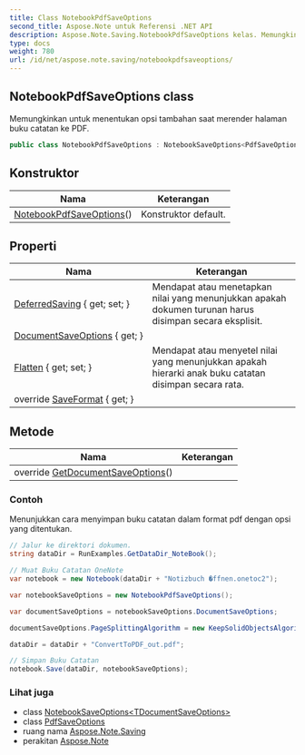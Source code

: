 ```yaml
---
title: Class NotebookPdfSaveOptions
second_title: Aspose.Note untuk Referensi .NET API
description: Aspose.Note.Saving.NotebookPdfSaveOptions kelas. Memungkinkan untuk menentukan opsi tambahan saat merender halaman buku catatan ke PDF.
type: docs
weight: 780
url: /id/net/aspose.note.saving/notebookpdfsaveoptions/
---
```

## NotebookPdfSaveOptions class

Memungkinkan untuk menentukan opsi tambahan saat merender halaman buku catatan ke PDF.

```csharp
public class NotebookPdfSaveOptions : NotebookSaveOptions<PdfSaveOptions>
```

## Konstruktor

| Nama | Keterangan |
| --- | --- |
| [NotebookPdfSaveOptions](notebookpdfsaveoptions/)() | Konstruktor default. |

## Properti

| Nama | Keterangan |
| --- | --- |
| [DeferredSaving](../../aspose.note.saving/notebooksaveoptions/deferredsaving/) { get; set; } | Mendapat atau menetapkan nilai yang menunjukkan apakah dokumen turunan harus disimpan secara eksplisit. |
| [DocumentSaveOptions](../../aspose.note.saving/notebooksaveoptions-1/documentsaveoptions/) { get; } |  |
| [Flatten](../../aspose.note.saving/notebooksaveoptions/flatten/) { get; set; } | Mendapat atau menyetel nilai yang menunjukkan apakah hierarki anak buku catatan disimpan secara rata. |
| override [SaveFormat](../../aspose.note.saving/notebooksaveoptions-1/saveformat/) { get; } |  |

## Metode

| Nama | Keterangan |
| --- | --- |
| override [GetDocumentSaveOptions](../../aspose.note.saving/notebooksaveoptions-1/getdocumentsaveoptions/)() |  |

### Contoh

Menunjukkan cara menyimpan buku catatan dalam format pdf dengan opsi yang ditentukan.

```csharp
// Jalur ke direktori dokumen.
string dataDir = RunExamples.GetDataDir_NoteBook();

// Muat Buku Catatan OneNote
var notebook = new Notebook(dataDir + "Notizbuch �ffnen.onetoc2");

var notebookSaveOptions = new NotebookPdfSaveOptions();

var documentSaveOptions = notebookSaveOptions.DocumentSaveOptions;

documentSaveOptions.PageSplittingAlgorithm = new KeepSolidObjectsAlgorithm();

dataDir = dataDir + "ConvertToPDF_out.pdf";

// Simpan Buku Catatan
notebook.Save(dataDir, notebookSaveOptions);
```

### Lihat juga

* class [NotebookSaveOptions&lt;TDocumentSaveOptions&gt;](../notebooksaveoptions-1/)
* class [PdfSaveOptions](../pdfsaveoptions/)
* ruang nama [Aspose.Note.Saving](../../aspose.note.saving/)
* perakitan [Aspose.Note](../../)


